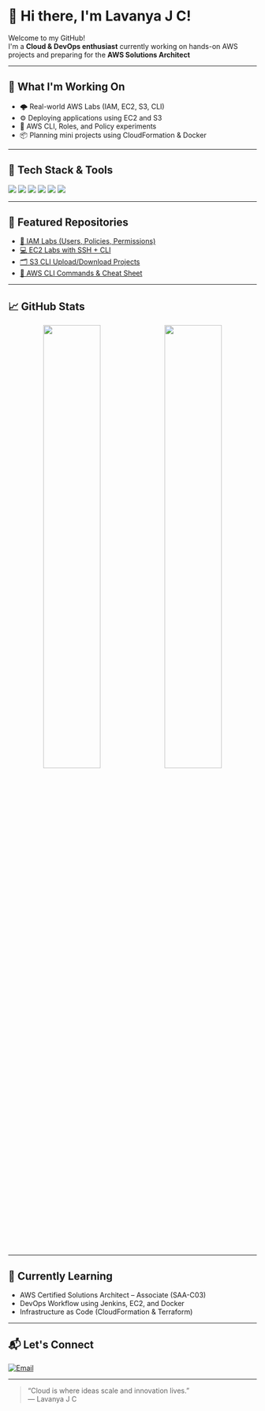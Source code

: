 # 👋 Hi there, I'm Lavanya J C!

Welcome to my GitHub!  
I'm a **Cloud & DevOps enthusiast** currently working on hands-on AWS projects and preparing for the **AWS Solutions Architect**

---

## 🚀 What I'm Working On

- 🌩️ Real-world AWS Labs (IAM, EC2, S3, CLI)
- ⚙️ Deploying applications using EC2 and S3
- 📘 AWS CLI, Roles, and Policy experiments
- 📦 Planning mini projects using CloudFormation & Docker

---

## 🧰 Tech Stack & Tools

<p align="left">
  <img src="https://img.shields.io/badge/AWS-232F3E?style=for-the-badge&logo=amazonaws&logoColor=white"/>
  <img src="https://img.shields.io/badge/Docker-2496ED?style=for-the-badge&logo=docker&logoColor=white"/>
  <img src="https://img.shields.io/badge/Linux-FCC624?style=for-the-badge&logo=linux&logoColor=black"/>
  <img src="https://img.shields.io/badge/MobaXterm-008000?style=for-the-badge&logo=windows-terminal&logoColor=white"/>
  <img src="https://img.shields.io/badge/GitHub-181717?style=for-the-badge&logo=github&logoColor=white"/>
  <img src="https://img.shields.io/badge/VS%20Code-007ACC?style=for-the-badge&logo=visual-studio-code&logoColor=white"/>
</p>

---

## 📂 Featured Repositories

- [🔐 IAM Labs (Users, Policies, Permissions)](https://github.com/LavanyaJC/aws-iam-labs)
- [💻 EC2 Labs with SSH + CLI](https://github.com/LavanyaJC/aws-ec2-labs)
- [🗂️ S3 CLI Upload/Download Projects](https://github.com/LavanyaJC/aws-s3-labs)
- [🧠 AWS CLI Commands & Cheat Sheet](https://github.com/LavanyaJC/aws-cli-notes)

---

## 📈 GitHub Stats

<p align="center">
  <img src="https://github-readme-stats.vercel.app/api?username=LavanyaJC&show_icons=true&theme=tokyonight" width="48%" />
  <img src="https://github-readme-streak-stats.herokuapp.com/?user=LavanyaJC&theme=tokyonight" width="48%" />
</p>

---

## 🧠 Currently Learning

- AWS Certified Solutions Architect – Associate (SAA-C03)
- DevOps Workflow using Jenkins, EC2, and Docker
- Infrastructure as Code (CloudFormation & Terraform)

---

## 📬 Let's Connect

[![Email](https://img.shields.io/badge/Email-D14836?style=flat&logo=gmail&logoColor=white)](mailto:jcla9686@gmail.com)

---

> “Cloud is where ideas scale and innovation lives.”  
> — Lavanya J C
